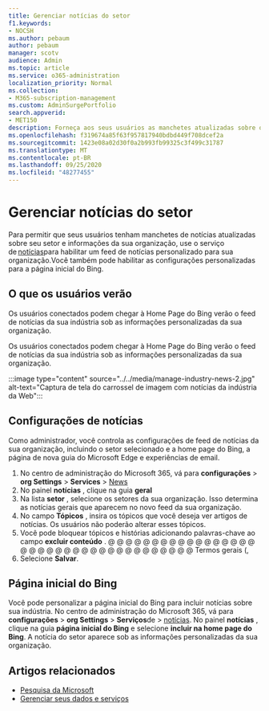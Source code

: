 ```yaml
---
title: Gerenciar notícias do setor
f1.keywords:
- NOCSH
ms.author: pebaum
author: pebaum
manager: scotv
audience: Admin
ms.topic: article
ms.service: o365-administration
localization_priority: Normal
ms.collection:
- M365-subscription-management
ms.custom: AdminSurgePortfolio
search.appverid:
- MET150
description: Forneça aos seus usuários as manchetes atualizadas sobre o seu setor e as informações da sua organização, use o serviço de notícias para habilitar um feed de notícias personalizado para sua organização.
ms.openlocfilehash: f319674a85f63f957817940bdbd449f708dcef2a
ms.sourcegitcommit: 1423e08a02d30f0a2b993fb99325c3f499c31787
ms.translationtype: MT
ms.contentlocale: pt-BR
ms.lasthandoff: 09/25/2020
ms.locfileid: "48277455"
---
```

# <a name="manage-industry-news"></a>Gerenciar notícias do setor

Para permitir que seus usuários tenham manchetes de notícias atualizadas sobre seu setor e informações da sua organização, use o serviço de [notícias](https://admin.microsoft.com/adminportal/home?#/Settings/Services/:/Settings/L1/BingNews)para habilitar um feed de notícias personalizado para sua organização.Você também pode habilitar as configurações personalizadas para a página inicial do Bing.

## <a name="what-your-users-will-see"></a>O que os usuários verão

Os usuários conectados podem chegar à Home Page do Bing verão o feed de notícias da sua indústria sob as informações personalizadas da sua organização.  

Os usuários conectados podem chegar à Home Page do Bing verão o feed de notícias da sua indústria sob as informações personalizadas da sua organização.

:::image type="content" source="../../media/manage-industry-news-2.jpg" alt-text="Captura de tela do carrossel de imagem com notícias da indústria da Web":::

## <a name="news-settings"></a>Configurações de notícias

Como administrador, você controla as configurações de feed de notícias da sua organização, incluindo o setor selecionado e a home page do Bing, a página de nova guia do Microsoft Edge e experiências de email.

1. No centro de administração do Microsoft 365, vá para **configurações**  >  **org Settings**  >  **Services**  >  [News](https://admin.microsoft.com/adminportal/home?#/Settings/Services/:/Settings/L1/BingNews)
2. No painel **notícias** , clique na guia **geral**
3. Na lista **setor** , selecione os setores da sua organização. Isso determina as notícias gerais que aparecem no novo feed da sua organização.
4. No campo **Tópicos** , insira os tópicos que você deseja ver artigos de notícias. Os usuários não poderão alterar esses tópicos.
5. Você pode bloquear tópicos e histórias adicionando palavras-chave ao campo **excluir conteúdo** . @ @ @ @ @ @ @ @ @ @ @ @ @ @ @ @ @ @ @ @ @ @ @ @ @ @ @ @ @ @ @ @ @ @ @ @ @ Termos gerais (,
6. Selecione **Salvar**.

## <a name="bing-homepage"></a>Página inicial do Bing

Você pode personalizar a página inicial do Bing para incluir notícias sobre sua indústria. No centro de administração do Microsoft 365, vá para **configurações**  >  **org Settings**  >  **Serviços**de  >  [notícias](https://admin.microsoft.com/adminportal/home?#/Settings/Services/:/Settings/L1/BingNews). No painel **notícias** , clique na guia **página inicial do Bing** e selecione **incluir na home page do Bing**. A notícia do setor aparece sob as informações personalizadas da sua organização.

## <a name="related-articles"></a>Artigos relacionados

- [Pesquisa da Microsoft](https://docs.microsoft.com/microsoftsearch/)
- [Gerenciar seus dados e serviços](https://docs.microsoft.com/microsoft-365/admin/manage)
